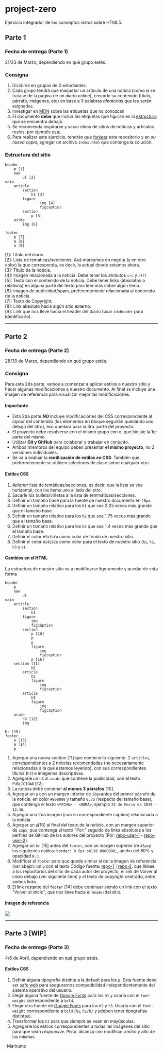 # project-zero

Ejercicio integrador de los conceptos vistos sobre HTML5.

## Parte 1

### Fecha de entrega (Parte 1)

21/23 de Marzo, dependiendo en qué grupo estés.

### Consigna

1. Dividirse en grupos de 2 estudiantes. 
2. Cada grupo tendrá que maquetar un artículo de una noticia (como si se tratase de la página de un diario online), creando su contenido (título, párrafo, imágenes, etc) en base a 3 palabras *aleatorias* que les serán asignadas. 
3. Investigar en [MDN](https://developer.mozilla.org/en-US/) sobre las etiquetas que no conozcan.
4. El documento **debe** que incluir las etiquetas que figuran en la [estructura](#estructura-del-sitio) que se encuentra debajo.
5. Se recomienda inspirarse y sacar ideas de sitios de noticias y artículos reales, por ejemplo [este](https://www.lanacion.com.ar/buenos-aires/los-portenos-eligieron-luccianos-como-mejor-heladeria-nid2229133).
6. Para realizar este ejercicio, tendrán que [forkear](https://help.github.com/en/articles/fork-a-repo) este repositorio y en *su nueva copia*, agregar un archivo `index.html` que contenga la solución.

### Estructura del sitio

```
header
    p [1]
    nav
        ul [2]
main               
    article
        section
            h1 [3]
        figure
                img [4]
                figcaption
        section
            p [5]
    aside
        img [6]

footer
    p [7]
    a [8]
    a [9]
```

[1]: Título del diario.  
[2]: Lista de tematicas/secciones. Acá marcamos en negrita (y en otro color) la que corresponda, es decir, la actual donde estamos ahora.  
[3]: Título de la noticia.  
[4]: Imagen relacionada a la noticia. Debe tener los atributos `src` y `alt`!  
[5]: Texto con el contenido de la noticia. Debe tener links (absolutos o relativos) en alguna parte del texto para leer más sobre algún tema.  
[6]: Imagen de publicidad/spam, preferentemente relacionada al contenido de la noticia.  
[7]: Texto de Copyright.  
[8]: Link absoluto hacia algún sitio externo.  
[9]: Link que nos lleve hacia el header del diario (usar `id=header` para identificarlo).  

---

## Parte 2

### Fecha de entrega (Parte 2)

28/30 de Marzo, dependiendo en qué grupo estés.

### Consigna

Para esta 2da parte, vamos a comenzar a aplicar estilos a nuestro sitio y hacer algunas modificaciones a nuestro documento. Al final se incluye una imagen de referencia para visualizar mejor las modificaciones.

#### Importante

- Esta 2da parte **NO** incluye modificaciones del CSS correspondiente al *layout* del contenido (los elementos en bloque seguirán quedando uno debajo del otro), eso quedará para la 3ra. parte del proyecto.
- El proyecto debe resolverse con el mismo grupo con el que hiciste la 1er parte del mismo.
- Utilizar **Git y GitHub** para colaborar y trabajar en conjunto.
- Ambos miembros del equipo deben presentar **el mismo proyecto**, no 2 versiones individuales.
- Se va a evaluar la **reutilización de estilos en CSS**. También que, preferentemente se utilicen selectores de clase sobre cualquier otro.

#### Estilos CSS

1. *Aplanar* lista de temáticas/secciones, es decir, que la lista se vea horizontal, con los ítems uno al lado del otro.
2. Sacarle los bullets/viñetas a la lista de temmáticas/secciones.
3. Definir un tamaño base para la fuente de nuestro documento en `18px`.
4. Definir un tamaño relativo para los `h1` que sea 2.25 veces más grande que el tamaño base.
5. Definir un tamaño relativo para los `h2` que sea 1.75 veces más grande que el tamaño base.
6. Definir un tamaño relativo para los `h3` que sea 1.4 veces más grande que el tamaño base.
7. Definir el color `#fafafa` como color de fondo de nuestro sitio.
8. Definir el color `#24292e` como color para el texto de nuestro sitio (`h1`, `h2`, `h3` y `p`).

#### Cambios en el HTML

La estructura de nuestro sitio va a modificarse ligeramente y quedar de esta forma

```
header
    p
    nav
        ul
main               
    article
        section
            h1
        figure
            img
            figcaption
        section
            p [10]
            p
            p
            figure
                img
                figcaption
            p [16]
    section [11]
            h2
        article
            h3
            figure
                img
                figcaption
        article
            h3
            figure
                img
                figcaption
    aside
        h3 [12]
        img

hr [15]
footer
    a [13]
    a [14]
    p
```

1. Agregar una nueva section [11] que contiene lo siguiente: 2 `articles`, correspondientes a 2 noticias recomendadas (no necesariamente relacionadas a la que estamos leyendo), con sus correspondientes títulos (`h3`) e imágenes descriptivas.
2. Agregarle un `h3` al `aside` que contiene la publicidad, con el texto `PUBLICIDAD` [12].
3. La noticia debe contener **al menos 3 párrafos** [10].
4. Agregar un `p` con un margen inferior de `30px`antes del primer párrafo de la noticia, en color `#808080` y tamaño `0.75` (respecto del tamaño base), que contenga el texto `<FECHA> - <HORA>`, ejemplo `23 de Marzo de 2019 - 12:36`.
5. Agregar una 2da imagen (con su correspondiente caption) relacionada a la noticia.
6. Agregar un `p`[16] al final del texto de la noticia, con un margen superior de `25px`, que contenga el texto "Por:" seguido de links absolutos a los perfiles de GitHub de lxs autores del proyecto (Por: [repo-user-1](#) - [repo-user-2](#)).
7. Agregar un `hr` [15] antes del `footer`, con un margen superior de `45px`y los siguientes estilos: `border: 0.5px solid #808080;`, ancho del 80% y opacidad `0.3`. 
8. Modificar el `footer` para que quede similar al de la imagen de referencia (ver abajo): un `p` con el texto Código fuente: [repo-1](#) | [repo-2](#), que linkee a los repositorios del sitio de cada autor del proyecto, el link de Volver al inicio debajo (ver siguiente ítem) y el texto de copyright centrado, entre ambos links.
9. El link restante del `footer` [14] debe continuar siendo un link con el texto "Volver al inicio", que nos lleve hacia el `header`del sitio.

#### Imagen de referencia

![](https://i.imgur.com/f5OIzcq.jpg)

---

## Parte 3 [WIP]

### Fecha de entrega (Parte 3)

4/6 de Abril, dependiendo en qué grupo estés.

#### Estilos CSS

1. Definir alguna tipografía distinta a la default para los `p`. Esta fuente debe ser [safe web](http://web.mit.edu/jmorzins/www/fonts.html) para asegurarnos compatibilidad independientemente del sistema operativo del usuario.
2. Elegir alguna fuente de [Google Fonts](http://fonts.google.com) para los `h1` y usarla con el `font-weight` correspondiente a `bold`.
3. Elegir otra fuente de [Google Fonts](http://fonts.google.com) para los `h2` y `h3`. Usarla con el `font-weight` correspondiente a `bold` (`h1`, `h2/h3` y `p`deben tener tipografías distintas).
4. Transformar los `h3` para que siempre se vean en mayúsculas.
5. Agregarle los estilos correspondientes a todas las imágenes del sitio para que sean *responsive*. Pista: alcanza con modificar ancho y alto de las mismas.

-Marirumo
